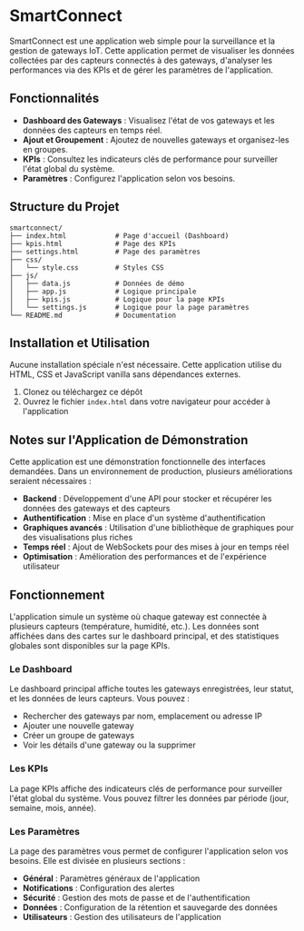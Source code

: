 # SmartConnect

SmartConnect est une application web simple pour la surveillance et la gestion de gateways IoT. Cette application permet de visualiser les données collectées par des capteurs connectés à des gateways, d'analyser les performances via des KPIs et de gérer les paramètres de l'application.

## Fonctionnalités

- **Dashboard des Gateways** : Visualisez l'état de vos gateways et les données des capteurs en temps réel.
- **Ajout et Groupement** : Ajoutez de nouvelles gateways et organisez-les en groupes.
- **KPIs** : Consultez les indicateurs clés de performance pour surveiller l'état global du système.
- **Paramètres** : Configurez l'application selon vos besoins.

## Structure du Projet

```
smartconnect/
├── index.html            # Page d'accueil (Dashboard)
├── kpis.html             # Page des KPIs
├── settings.html         # Page des paramètres
├── css/
│   └── style.css         # Styles CSS
├── js/
│   ├── data.js           # Données de démo
│   ├── app.js            # Logique principale
│   ├── kpis.js           # Logique pour la page KPIs
│   └── settings.js       # Logique pour la page paramètres
└── README.md             # Documentation
```

## Installation et Utilisation

Aucune installation spéciale n'est nécessaire. Cette application utilise du HTML, CSS et JavaScript vanilla sans dépendances externes.

1. Clonez ou téléchargez ce dépôt
2. Ouvrez le fichier `index.html` dans votre navigateur pour accéder à l'application

## Notes sur l'Application de Démonstration

Cette application est une démonstration fonctionnelle des interfaces demandées. Dans un environnement de production, plusieurs améliorations seraient nécessaires :

- **Backend** : Développement d'une API pour stocker et récupérer les données des gateways et des capteurs
- **Authentification** : Mise en place d'un système d'authentification
- **Graphiques avancés** : Utilisation d'une bibliothèque de graphiques pour des visualisations plus riches
- **Temps réel** : Ajout de WebSockets pour des mises à jour en temps réel
- **Optimisation** : Amélioration des performances et de l'expérience utilisateur

## Fonctionnement

L'application simule un système où chaque gateway est connectée à plusieurs capteurs (température, humidité, etc.). Les données sont affichées dans des cartes sur le dashboard principal, et des statistiques globales sont disponibles sur la page KPIs.

### Le Dashboard

Le dashboard principal affiche toutes les gateways enregistrées, leur statut, et les données de leurs capteurs. Vous pouvez :

- Rechercher des gateways par nom, emplacement ou adresse IP
- Ajouter une nouvelle gateway
- Créer un groupe de gateways
- Voir les détails d'une gateway ou la supprimer

### Les KPIs

La page KPIs affiche des indicateurs clés de performance pour surveiller l'état global du système. Vous pouvez filtrer les données par période (jour, semaine, mois, année).

### Les Paramètres

La page des paramètres vous permet de configurer l'application selon vos besoins. Elle est divisée en plusieurs sections :

- **Général** : Paramètres généraux de l'application
- **Notifications** : Configuration des alertes
- **Sécurité** : Gestion des mots de passe et de l'authentification
- **Données** : Configuration de la rétention et sauvegarde des données
- **Utilisateurs** : Gestion des utilisateurs de l'application 
